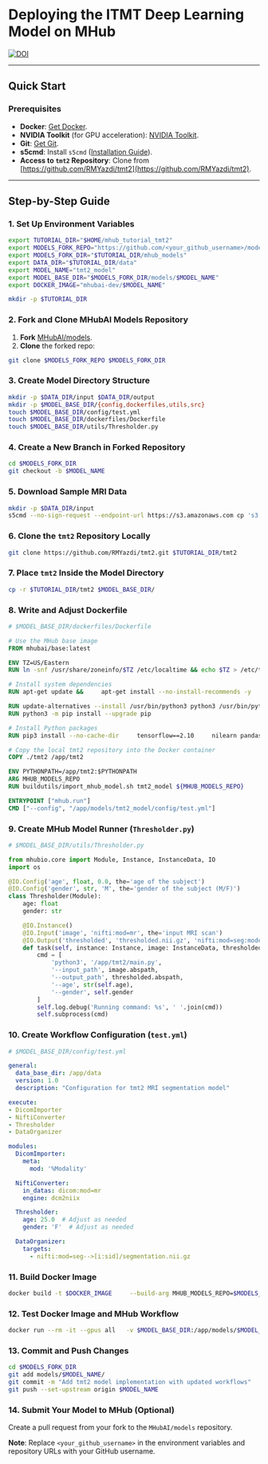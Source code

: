 
# Deploying the ITMT Deep Learning Model on MHub
[![DOI](https://zenodo.org/badge/DOI/10.5281/zenodo.8361032.svg)](https://doi.org/10.5281/zenodo.8361032)

---

## Quick Start

### Prerequisites
- **Docker**: [Get Docker](https://www.docker.com/get-started).
- **NVIDIA Toolkit** (for GPU acceleration): [NVIDIA Toolkit](https://developer.nvidia.com/cuda-downloads).
- **Git**: [Get Git](https://git-scm.com/downloads).
- **s5cmd**: Install `s5cmd` ([Installation Guide](https://github.com/peak/s5cmd#installation)).
- **Access to `tmt2` Repository**: Clone from [https://github.com/RMYazdi/tmt2](https://github.com/RMYazdi/tmt2).

---

## Step-by-Step Guide

### 1. Set Up Environment Variables

```bash
export TUTORIAL_DIR="$HOME/mhub_tutorial_tmt2"
export MODELS_FORK_REPO="https://github.com/<your_github_username>/models.git"  # Forked repo URL
export MODELS_FORK_DIR="$TUTORIAL_DIR/mhub_models"
export DATA_DIR="$TUTORIAL_DIR/data"
export MODEL_NAME="tmt2_model"
export MODEL_BASE_DIR="$MODELS_FORK_DIR/models/$MODEL_NAME"
export DOCKER_IMAGE="mhubai-dev/$MODEL_NAME"

mkdir -p $TUTORIAL_DIR
```

### 2. Fork and Clone MHubAI Models Repository

1. **Fork** [MHubAI/models](https://github.com/mhubai/models).
2. **Clone** the forked repo:

```bash
git clone $MODELS_FORK_REPO $MODELS_FORK_DIR
```

### 3. Create Model Directory Structure

```bash
mkdir -p $DATA_DIR/input $DATA_DIR/output
mkdir -p $MODEL_BASE_DIR/{config,dockerfiles,utils,src}
touch $MODEL_BASE_DIR/config/test.yml
touch $MODEL_BASE_DIR/dockerfiles/Dockerfile
touch $MODEL_BASE_DIR/utils/Thresholder.py
```

### 4. Create a New Branch in Forked Repository

```bash
cd $MODELS_FORK_DIR
git checkout -b $MODEL_NAME
```

### 5. Download Sample MRI Data

```bash
mkdir -p $DATA_DIR/input
s5cmd --no-sign-request --endpoint-url https://s3.amazonaws.com cp 's3://idc-open-data/1e05db78-9310-4ae3-b0ae-47c0cc9cf8a2/*' $DATA_DIR/input
```

### 6. Clone the `tmt2` Repository Locally

```bash
git clone https://github.com/RMYazdi/tmt2.git $TUTORIAL_DIR/tmt2
```

### 7. Place `tmt2` Inside the Model Directory

```bash
cp -r $TUTORIAL_DIR/tmt2 $MODEL_BASE_DIR/
```

### 8. Write and Adjust Dockerfile

```dockerfile
# $MODEL_BASE_DIR/dockerfiles/Dockerfile

# Use the MHub base image
FROM mhubai/base:latest

ENV TZ=US/Eastern
RUN ln -snf /usr/share/zoneinfo/$TZ /etc/localtime && echo $TZ > /etc/timezone

# Install system dependencies
RUN apt-get update &&     apt-get install --no-install-recommends -y     build-essential software-properties-common     tzdata ffmpeg libsm6 libxext6 &&     add-apt-repository -y ppa:deadsnakes/ppa &&     apt-get install --no-install-recommends -y     python3.9 python3.9-distutils python3-pip python3.9-dev &&     rm -rf /var/lib/apt/lists/*

RUN update-alternatives --install /usr/bin/python3 python3 /usr/bin/python3.9 1
RUN python3 -m pip install --upgrade pip

# Install Python packages
RUN pip3 install --no-cache-dir     tensorflow==2.10     nilearn pandas     scipy numpy matplotlib tqdm imageio scikit-image     scikit-learn itk-elastix SimpleITK nibabel 'intensity-normalization[ants]'     wandb jupyter opencv-python

# Copy the local tmt2 repository into the Docker container
COPY ./tmt2 /app/tmt2

ENV PYTHONPATH=/app/tmt2:$PYTHONPATH
ARG MHUB_MODELS_REPO
RUN buildutils/import_mhub_model.sh tmt2_model ${MHUB_MODELS_REPO}

ENTRYPOINT ["mhub.run"]
CMD ["--config", "/app/models/tmt2_model/config/test.yml"]
```

### 9. Create MHub Model Runner (`Thresholder.py`)

```python
# $MODEL_BASE_DIR/utils/Thresholder.py

from mhubio.core import Module, Instance, InstanceData, IO
import os

@IO.Config('age', float, 0.0, the='age of the subject')
@IO.Config('gender', str, 'M', the='gender of the subject (M/F)')
class Thresholder(Module):
    age: float
    gender: str

    @IO.Instance()
    @IO.Input('image', 'nifti:mod=mr', the='input MRI scan')
    @IO.Output('thresholded', 'thresholded.nii.gz', 'nifti:mod=seg:model=tmt2:roi=SEGMENTATION', the='segmented image')
    def task(self, instance: Instance, image: InstanceData, thresholded: InstanceData) -> None:
        cmd = [
            'python3', '/app/tmt2/main.py',
            '--input_path', image.abspath,
            '--output_path', thresholded.abspath,
            '--age', str(self.age),
            '--gender', self.gender
        ]
        self.log.debug('Running command: %s', ' '.join(cmd))
        self.subprocess(cmd)
```

### 10. Create Workflow Configuration (`test.yml`)

```yaml
# $MODEL_BASE_DIR/config/test.yml

general:
  data_base_dir: /app/data
  version: 1.0
  description: "Configuration for tmt2 MRI segmentation model"

execute:
- DicomImporter
- NiftiConverter
- Thresholder
- DataOrganizer

modules:
  DicomImporter:
    meta:
      mod: '%Modality'

  NiftiConverter:
    in_datas: dicom:mod=mr
    engine: dcm2niix

  Thresholder:
    age: 25.0  # Adjust as needed
    gender: 'F'  # Adjust as needed

  DataOrganizer:
    targets:
      - nifti:mod=seg-->[i:sid]/segmentation.nii.gz
```

### 11. Build Docker Image

```bash
docker build -t $DOCKER_IMAGE     --build-arg MHUB_MODELS_REPO=$MODELS_FORK_REPO::$MODEL_NAME     -f $MODEL_BASE_DIR/dockerfiles/Dockerfile     $MODEL_BASE_DIR
```

### 12. Test Docker Image and MHub Workflow

```bash
docker run --rm -it --gpus all   -v $MODEL_BASE_DIR:/app/models/$MODEL_NAME   -v $DATA_DIR/input:/app/data/input_data:ro   -v $DATA_DIR/output:/app/data/output_data   $DOCKER_IMAGE --cleanup --debug --model $MODEL_NAME --config /app/models/$MODEL_NAME/config/test.yml
```



### 13. Commit and Push Changes

```bash
cd $MODELS_FORK_DIR
git add models/$MODEL_NAME/
git commit -m "Add tmt2 model implementation with updated workflows"
git push --set-upstream origin $MODEL_NAME
```

### 14. Submit Your Model to MHub (Optional)

Create a pull request from your fork to the `MHubAI/models` repository.



**Note**: Replace `<your_github_username>` in the environment variables and repository URLs with your GitHub username.
